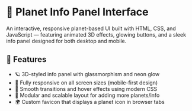 # 🌌 Planet Info Panel Interface

An interactive, responsive planet-based UI built with HTML, CSS, and JavaScript — featuring animated 3D effects, glowing buttons, and a sleek info panel designed for both desktop and mobile.

## 🚀 Features

- 🪐 3D-styled info panel with glassmorphism and neon glow
- 📱 Fully responsive on all screen sizes (mobile-first design)
- 🎨 Smooth transitions and hover effects using modern CSS
- 🧠 Modular and scalable layout for adding more planets/info
- 🌍 Custom favicon that displays a planet icon in browser tabs


